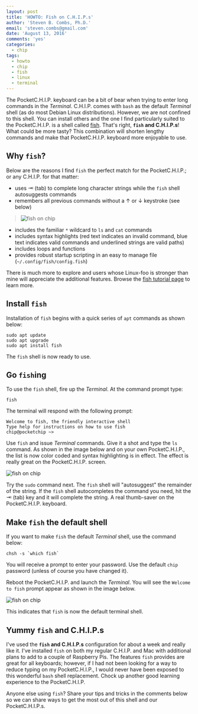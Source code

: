 ```yaml
---
layout: post
title: 'HOWTO: Fish on C.H.I.P.s'
author: 'Steven B. Combs, Ph.D.'
email: 'steven.combs@gmail.com'
date: 'August 13, 2016'
comments: 'yes'
categories:
  - chip
tags:
  - howto
  - chip
  - fish
  - linux
  - terminal
---
```


The PocketC.H.I.P. keyboard can be a bit of bear when trying to enter long commands in the *Terminal*. C.H.I.P. comes with `bash` as the default *Terminal* shell (as do most Debian Linux distributions). However, we are not confined to this shell. You can install others and the one I find particularly suited to the PocketC.H.I.P. is a shell called [fish][1]. That's right, **`fish` and C.H.I.P.s**! What could be more tasty? This combination will shorten lengthy commands and make that PocketC.H.I.P. keyboard more enjoyable to use.

## Why `fish`?
Below are the reasons I find `fish` the perfect match for the PocketC.H.I.P.; or any C.H.I.P. for that matter:

* uses ⇥ (tab) to complete long character strings while the `fish` shell autosuggests commands
* remembers all previous commands without a ↑ or ↓ keystroke (see below)

> ![fish on chip][image-1]

* includes the familiar `*` wildcard to `ls` and `cat` commands
* includes syntax highlights (red text indicates an invalid command, blue text indicates valid commands and underlined strings are valid paths)
* includes loops and functions
* provides robust startup scripting in an easy to manage file (`~/.config/fish/config.fish`)

There is much more to explore and users whose Linux-foo is stronger than mine will appreciate the additional features. Browse the [fish tutorial page][2] to learn more.

## Install `fish`
Installation of `fish` begins with a quick series of `apt` commands as shown below:

```
sudo apt update
sudo apt upgrade
sudo apt install fish
```

The `fish` shell is now ready to use.

## Go `fish`ing
To use the `fish` shell, fire up the *Terminal*. At the command prompt type:

`fish`

The terminal will respond with the following prompt:

```
Welcome to fish, the friendly interactive shell
Type help for instructions on how to use fish
chip@pocketchip ~>
```

Use `fish` and issue *Terminal* commands. Give it a shot and type the `ls` command. As shown in the image below and on your own PocketC.H.I.P., the list is now color coded and syntax highlighting is in effect. The effect is really great on the PocketC.H.I.P. screen.

![fish on chip][image-2]

Try the `sudo` command next. The `fish` shell will "autosuggest" the remainder of the string. If the `fish` shell autocompletes the command you need, hit the ⇥ (tab) key and it will complete the string. A real thumb-saver on the PocketC.H.I.P. keyboard.

## Make `fish` the default shell
If you want to make `fish` the default *Terminal* shell, use the command below:

```
chsh -s `which fish`
```

You will receive a prompt to enter your password. Use the default `chip` password (unless of course you have changed it).

Reboot the PocketC.H.I.P. and launch the *Terminal*. You will see the `Welcome to fish` prompt appear as shown in the image below.

![fish on chip][image-3]

This indicates that `fish` is now the default terminal shell.

## Yummy `fish` and C.H.I.P.s
I've used the **`fish` and C.H.I.P.s** configuration for about a week and really like it. I've installed `fish` on both my regular C.H.I.P. and Mac with additional plans to add to a couple of Raspberry Pis. The features `fish` provides are great for all keyboards; however, if I had not been looking for a way to reduce typing on my PocketC.H.I.P., I would never have been exposed to this wonderful `bash` shell replacement. Chock up another good learning experience to the PocketC.H.I.P.

Anyone else using `fish`? Share your tips and tricks in the comments below so we can share ways to get the most out of this shell and our PocketC.H.I.P.s.

[1]:	https://fishshell.com/
[2]:	https://fishshell.com/docs/current/tutorial.html

[image-1]:	http://www.stevencombs.com/images/posts/chip/fish-on-pocketchip.png
[image-2]:	http://www.stevencombs.com/images/posts/chip/fish-syntax-highlighting.png
[image-3]:	http://www.stevencombs.com/images/posts/chip/fish-default-chip.png
